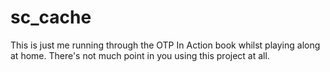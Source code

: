 sc_cache
========

This is just me running through the OTP In Action book whilst playing
along at home. There's not much point in you using this project at
all.